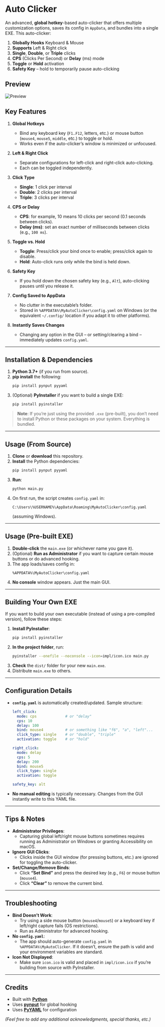# Auto Clicker

An advanced, **global hotkey**-based auto-clicker that offers multiple customization options, saves its config in `AppData`, and bundles into a single EXE. This auto-clicker:

1. **Globally Hooks** Keyboard & Mouse
2. **Supports** Left & Right click
3. **Single**, **Double**, or **Triple** clicks
4. **CPS** (Clicks Per Second) or **Delay** (ms) mode
5. **Toggle** or **Hold** activation
6. **Safety Key** – hold to temporarily pause auto-clicking

## Preview

![Preview](preview.png)

## Key Features

1. **Global Hotkeys**  
   - Bind any keyboard key (`F1`..`F12`, letters, etc.) or mouse button (`mouse4`, `mouse5`, `middle`, etc.) to toggle or hold.  
   - Works even if the auto-clicker’s window is minimized or unfocused.

2. **Left & Right Click**  
   - Separate configurations for left-click and right-click auto-clicking.  
   - Each can be toggled independently.

3. **Click Type**  
   - **Single**: 1 click per interval  
   - **Double**: 2 clicks per interval  
   - **Triple**: 3 clicks per interval  

4. **CPS or Delay**  
   - **CPS**: for example, 10 means 10 clicks per second (0.1 seconds between clicks).  
   - **Delay (ms)**: set an exact number of milliseconds between clicks (e.g., `100 ms`).

5. **Toggle vs. Hold**  
   - **Toggle**: Press/click your bind once to enable; press/click again to disable.  
   - **Hold**: Auto-click runs only while the bind is held down.

6. **Safety Key**  
   - If you hold down the chosen safety key (e.g., `Alt`), auto-clicking pauses until you release it.  

7. **Config Saved to AppData**  
   - No clutter in the executable’s folder.  
   - Stored in `%APPDATA%\MyAutoClicker\config.yaml` on Windows (or the equivalent `~/.config/` location if you adapt it to other platforms).

8. **Instantly Saves Changes**  
   - Changing any option in the GUI – or setting/clearing a bind – immediately updates `config.yaml`.

---

## Installation & Dependencies

1. **Python 3.7+** (if you run from source).
2. **pip install** the following:
   ```bash
   pip install pynput pyyaml
   ```
3. (Optional) **PyInstaller** if you want to build a single EXE:
   ```bash
   pip install pyinstaller
   ```

> **Note**: If you’re just using the provided `.exe` (pre-built), you don’t need to install Python or these packages on your system. Everything is bundled.

---

## Usage (From Source)

1. **Clone** or **download** this repository.  
2. **Install** the Python dependencies:
   ```bash
   pip install pynput pyyaml
   ```
3. **Run**:
   ```bash
   python main.py
   ```
4. On first run, the script creates `config.yaml` in:
   ```
   C:\Users\%USERNAME%\AppData\Roaming\MyAutoClicker\config.yaml
   ```
   (assuming Windows).

---

## Usage (Pre-built EXE)

1. **Double-click** the `main.exe` (or whichever name you gave it).  
2. (Optional) **Run as Administrator** if you want to capture certain mouse buttons or do advanced hooking.  
3. The app loads/saves config in:
   ```
   %APPDATA%\MyAutoClicker\config.yaml
   ```
4. **No console** window appears. Just the main GUI.

---

## Building Your Own EXE

If you want to build your own executable (instead of using a pre-compiled version), follow these steps:

1. **Install PyInstaller**:
   ```bash
   pip install pyinstaller
   ```
2. **In the project folder**, run:
   ```bash
   pyinstaller --onefile --noconsole --icon=impl/icon.ico main.py
   ```
3. **Check** the `dist/` folder for your new `main.exe`.
4. Distribute `main.exe` to others.

---

## Configuration Details

- **`config.yaml`** is automatically created/updated. Sample structure:

  ```yaml
  left_click:
    mode: cps             # or "delay"
    cps: 10
    delay: 100
    bind: mouse4          # or something like "f6", "a", "left"...
    click_type: single    # or "double", "triple"
    activation: toggle    # or "hold"

  right_click:
    mode: delay
    cps: 5
    delay: 200
    bind: mouse5
    click_type: single
    activation: toggle

  safety_key: alt
  ```

- **No manual editing** is typically necessary. Changes from the GUI instantly write to this YAML file.

---

## Tips & Notes

- **Administrator Privileges**:  
  - Capturing global left/right mouse buttons sometimes requires running as Administrator on Windows or granting Accessibility on macOS. 
- **Ignore GUI Clicks**:  
  - Clicks inside the GUI window (for pressing buttons, etc.) are ignored for toggling the auto-clicker.  
- **Set/Change/Remove Binds**:  
  - Click **“Set Bind”** and press the desired key (e.g., `F6`) or mouse button (`mouse4`).  
  - Click **“Clear”** to remove the current bind.

---

## Troubleshooting

- **Bind Doesn’t Work**:  
  - Try using a side mouse button (`mouse4`/`mouse5`) or a keyboard key if left/right capture fails (OS restrictions).  
  - Run as Administrator for advanced hooking.  
- **No `config.yaml`**:  
  - The app should auto-generate `config.yaml` in `%APPDATA%\MyAutoClicker`. If it doesn’t, ensure the path is valid and your environment variables are standard.  
- **Icon Not Displayed**:  
  - Make sure `icon.ico` is valid and placed in `impl/icon.ico` if you’re building from source with PyInstaller.  

---

## Credits

- Built with [**Python**](https://www.python.org/)  
- Uses [**pynput**](https://pypi.org/project/pynput/) for global hooking  
- Uses [**PyYAML**](https://pypi.org/project/PyYAML/) for configuration  

*(Feel free to add any additional acknowledgments, special thanks, etc.)*